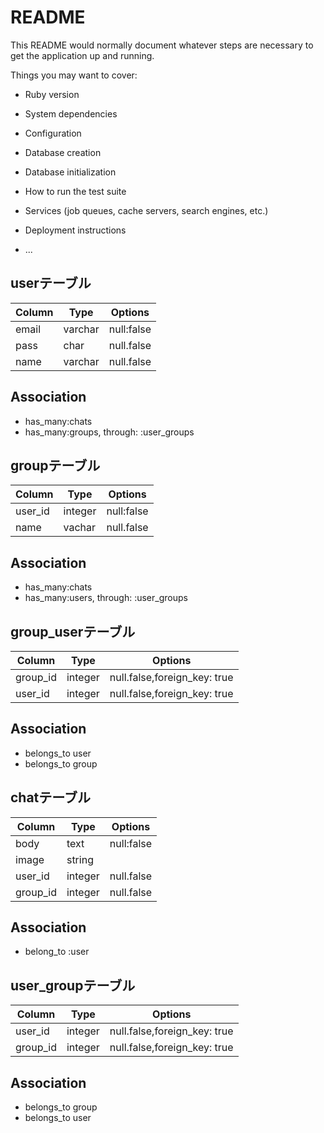 # README

This README would normally document whatever steps are necessary to get the
application up and running.

Things you may want to cover:

* Ruby version

* System dependencies

* Configuration

* Database creation

* Database initialization

* How to run the test suite

* Services (job queues, cache servers, search engines, etc.)

* Deployment instructions

* ...

## userテーブル
|Column|Type|Options|
|------|----|-------|
|email|varchar|null:false|
|pass|char|null.false|
|name|varchar|null.false|

## Association
- has_many:chats
- has_many:groups, through: :user_groups

## groupテーブル
|Column|Type|Options|
|------|----|-------|
|user_id|integer|null:false|
|name|vachar|null.false|
## Association
- has_many:chats
- has_many:users, through: :user_groups

## group_userテーブル
|Column|Type|Options|
|------|----|-------|
|group_id|integer|null.false,foreign_key: true|
|user_id|integer|null.false,foreign_key: true|

## Association
- belongs_to user
- belongs_to group

## chatテーブル
|Column|Type|Options|
|------|----|-------|
|body|text|null:false|
|image|string||
|user_id|integer|null.false|
|group_id|integer|null.false|

## Association
- belong_to :user


## user_groupテーブル
|Column|Type|Options|
|------|----|-------|
|user_id|integer|null.false,foreign_key: true|
|group_id|integer|null.false,foreign_key: true|

## Association
- belongs_to group
- belongs_to user

